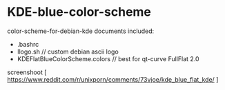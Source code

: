 # KDE-blue-color-scheme

color-scheme-for-debian-kde
documents included:
  - .bashrc
  - llogo.sh // custom debian ascii logo
  - KDEFlatBlueColorScheme.colors // best for qt-curve FullFlat 2.0
  
screenshoot [ https://www.reddit.com/r/unixporn/comments/73vjoe/kde_blue_flat_kde/ ]
